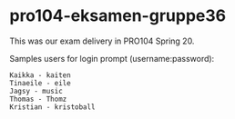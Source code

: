 # pro104-eksamen-gruppe36

This was our exam delivery in PRO104 Spring 20.


Samples users for login prompt (username:password):
```
Kaikka - kaiten         
Tinaeile - eile         
Jagsy - music           
Thomas - Thomz         
Kristian - kristoball   
```
 